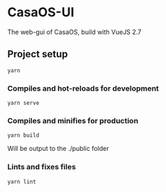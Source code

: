 # CasaOS-UI

The web-gui of CasaOS, build with VueJS 2.7

## Project setup

```
yarn
```

### Compiles and hot-reloads for development

```
yarn serve
```

### Compiles and minifies for production

```
yarn build
```

Will be output to the ./public folder

### Lints and fixes files

```
yarn lint
```
